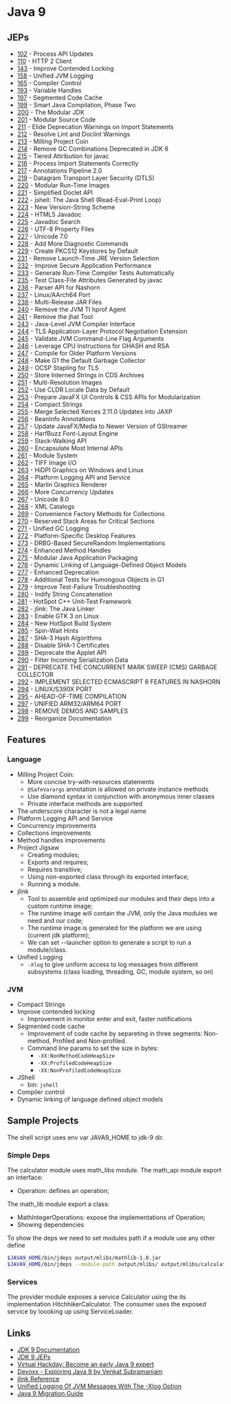 # Java 9

## JEPs

* [102](https://openjdk.java.net/jeps/102) - Process API Updates
* [110](https://openjdk.java.net/jeps/110) - HTTP 2 Client
* [143](https://openjdk.java.net/jeps/143) - Improve Contended Locking
* [158](https://openjdk.java.net/jeps/158) - Unified JVM Logging
* [165](https://openjdk.java.net/jeps/165) - Compiler Control
* [193](https://openjdk.java.net/jeps/193) - Variable Handles
* [197](https://openjdk.java.net/jeps/197) - Segmented Code Cache
* [199](https://openjdk.java.net/jeps/199) - Smart Java Compilation, Phase Two
* [200](https://openjdk.java.net/jeps/200) - The Modular JDK
* [201](https://openjdk.java.net/jeps/201) - Modular Source Code
* [211](https://openjdk.java.net/jeps/211) - Elide Deprecation Warnings on Import Statements
* [212](https://openjdk.java.net/jeps/212) - Resolve Lint and Doclint Warnings
* [213](https://openjdk.java.net/jeps/213) - Milling Project Coin
* [214](https://openjdk.java.net/jeps/214) - Remove GC Combinations Deprecated in JDK 8
* [215](https://openjdk.java.net/jeps/215) - Tiered Attribution for javac
* [216](https://openjdk.java.net/jeps/216) - Process Import Statements Correctly
* [217](https://openjdk.java.net/jeps/217) - Annotations Pipeline 2.0
* [219](https://openjdk.java.net/jeps/219) - Datagram Transport Layer Security (DTLS)
* [220](https://openjdk.java.net/jeps/220) - Modular Run-Time Images
* [221](https://openjdk.java.net/jeps/221) - Simplified Doclet API
* [222](https://openjdk.java.net/jeps/222) - jshell: The Java Shell (Read-Eval-Print Loop)
* [223](https://openjdk.java.net/jeps/223) - New Version-String Scheme
* [224](https://openjdk.java.net/jeps/224) - HTML5 Javadoc
* [225](https://openjdk.java.net/jeps/225) - Javadoc Search
* [226](https://openjdk.java.net/jeps/226) - UTF-8 Property Files
* [227](https://openjdk.java.net/jeps/227) - Unicode 7.0
* [228](https://openjdk.java.net/jeps/228) - Add More Diagnostic Commands
* [229](https://openjdk.java.net/jeps/229) - Create PKCS12 Keystores by Default
* [231](https://openjdk.java.net/jeps/231) - Remove Launch-Time JRE Version Selection
* [232](https://openjdk.java.net/jeps/232) - Improve Secure Application Performance
* [233](https://openjdk.java.net/jeps/233) - Generate Run-Time Compiler Tests Automatically
* [235](https://openjdk.java.net/jeps/235) - Test Class-File Attributes Generated by javac
* [236](https://openjdk.java.net/jeps/236) - Parser API for Nashorn
* [237](https://openjdk.java.net/jeps/237) - Linux/AArch64 Port
* [238](https://openjdk.java.net/jeps/238) - Multi-Release JAR Files
* [240](https://openjdk.java.net/jeps/240) - Remove the JVM TI hprof Agent
* [241](https://openjdk.java.net/jeps/241) - Remove the jhat Tool
* [243](https://openjdk.java.net/jeps/243) - Java-Level JVM Compiler Interface
* [244](https://openjdk.java.net/jeps/244) - TLS Application-Layer Protocol Negotiation Extension
* [245](https://openjdk.java.net/jeps/245) - Validate JVM Command-Line Flag Arguments
* [246](https://openjdk.java.net/jeps/246) - Leverage CPU Instructions for GHASH and RSA
* [247](https://openjdk.java.net/jeps/247) - Compile for Older Platform Versions
* [248](https://openjdk.java.net/jeps/248) - Make G1 the Default Garbage Collector
* [249](https://openjdk.java.net/jeps/249) - OCSP Stapling for TLS
* [250](https://openjdk.java.net/jeps/250) - Store Interned Strings in CDS Archives
* [251](https://openjdk.java.net/jeps/251) - Multi-Resolution Images
* [252](https://openjdk.java.net/jeps/252) - Use CLDR Locale Data by Default
* [253](https://openjdk.java.net/jeps/253) - Prepare JavaFX UI Controls & CSS APIs for Modularization
* [254](https://openjdk.java.net/jeps/254) - Compact Strings
* [255](https://openjdk.java.net/jeps/255) - Merge Selected Xerces 2.11.0 Updates into JAXP
* [256](https://openjdk.java.net/jeps/256) - BeanInfo Annotations
* [257](https://openjdk.java.net/jeps/257) - Update JavaFX/Media to Newer Version of GStreamer
* [258](https://openjdk.java.net/jeps/258) - HarfBuzz Font-Layout Engine
* [259](https://openjdk.java.net/jeps/259) - Stack-Walking API
* [260](https://openjdk.java.net/jeps/260) - Encapsulate Most Internal APIs
* [261](https://openjdk.java.net/jeps/261) - Module System
* [262](https://openjdk.java.net/jeps/262) - TIFF Image I/O
* [263](https://openjdk.java.net/jeps/263) - HiDPI Graphics on Windows and Linux
* [264](https://openjdk.java.net/jeps/264) - Platform Logging API and Service
* [265](https://openjdk.java.net/jeps/265) - Marlin Graphics Renderer
* [266](https://openjdk.java.net/jeps/266) - More Concurrency Updates
* [267](https://openjdk.java.net/jeps/267) - Unicode 8.0
* [268](https://openjdk.java.net/jeps/268) - XML Catalogs
* [269](https://openjdk.java.net/jeps/269) - Convenience Factory Methods for Collections
* [270](https://openjdk.java.net/jeps/270) - Reserved Stack Areas for Critical Sections
* [271](https://openjdk.java.net/jeps/271) - Unified GC Logging
* [272](https://openjdk.java.net/jeps/272) - Platform-Specific Desktop Features
* [273](https://openjdk.java.net/jeps/273) - DRBG-Based SecureRandom Implementations
* [274](https://openjdk.java.net/jeps/274) - Enhanced Method Handles
* [275](https://openjdk.java.net/jeps/275) - Modular Java Application Packaging
* [276](https://openjdk.java.net/jeps/276) - Dynamic Linking of Language-Defined Object Models
* [277](https://openjdk.java.net/jeps/277) - Enhanced Deprecation
* [278](https://openjdk.java.net/jeps/278) - Additional Tests for Humongous Objects in G1
* [279](https://openjdk.java.net/jeps/279) - Improve Test-Failure Troubleshooting
* [280](https://openjdk.java.net/jeps/280) - Indify String Concatenation
* [281](https://openjdk.java.net/jeps/281) - HotSpot C++ Unit-Test Framework
* [282](https://openjdk.java.net/jeps/282) - jlink: The Java Linker
* [283](https://openjdk.java.net/jeps/283) - Enable GTK 3 on Linux
* [284](https://openjdk.java.net/jeps/284) - New HotSpot Build System
* [285](https://openjdk.java.net/jeps/285) - Spin-Wait Hints
* [287](https://openjdk.java.net/jeps/287) - SHA-3 Hash Algorithms
* [288](https://openjdk.java.net/jeps/288) - Disable SHA-1 Certificates
* [289](https://openjdk.java.net/jeps/289) - Deprecate the Applet API
* [290](https://openjdk.java.net/jeps/290) - Filter Incoming Serialization Data
* [291](HTTPS://OPENJDK.JAVA.NET/JEPS/291) - DEPRECATE THE CONCURRENT MARK SWEEP (CMS) GARBAGE COLLECTOR
* [292](HTTPS://OPENJDK.JAVA.NET/JEPS/292) - IMPLEMENT SELECTED ECMASCRIPT 6 FEATURES IN NASHORN
* [294](HTTPS://OPENJDK.JAVA.NET/JEPS/294) - LINUX/S390X PORT
* [295](HTTPS://OPENJDK.JAVA.NET/JEPS/295) - AHEAD-OF-TIME COMPILATION
* [297](HTTPS://OPENJDK.JAVA.NET/JEPS/297) - UNIFIED ARM32/ARM64 PORT
* [298](HTTPS://OPENJDK.JAVA.NET/JEPS/298) - REMOVE DEMOS AND SAMPLES
* [299](https://openjdk.java.net/jeps/299) - Reorganize Documentation

## Features

### Language

* Milling Project Coin:
  * More concise try-with-resources statements
  * `@SafeVarargs` annotation is allowed on private instance methods
  * Use diamond syntax in conjunction with anonymous inner classes
  * Private interface methods are supported
* The underscore character is not a legal name
* Platform Logging API and Service
* Concurrency improvements
* Collections improvements
* Method handles improvements
* Project Jigsaw
  * Creating modules;
  * Exports and requires;
  * Requires transitive;
  * Using non-exported class through its exported interface;
  * Running a module.
* jlink
  * Tool to assemble and optimized our modules and their deps into a custom runtime image;
  * The runtime image will contain the JVM, only the Java modules we need and our code;
  * The runtime image is generated for the platform we are using (current jdk platform);
  * We can set --launcher option to generate a script to run a module/class.
* Unified Logging
  * `-Xlog` to give uniform access to log messages from different subsystems (class loading, threading, GC, module system, so on)

### JVM

* Compact Strings
* Improve contended locking
  * Improvement in monitor enter and exit, faster notifications
* Segmented code cache
  * Improvement of code cache by separeting in three segments: Non-method, Profiled and Non-profiled.
  * Command line params to set the size in bytes:
    * `-XX:NonMethodCodeHeapSize`
    * `-XX:ProfiledCodeHeapSize`
    * `-XX:NonProfiledCodeHeapSize`
* JShell
  * bin: `jshell`
* Compiler control
* Dynamic linking of language defined object models

## Sample Projects

The shell script uses env var JAVA9_HOME to jdk-9 dir.

### Simple Deps

The calculator module uses math_libs module.
The math_api module export an interface:

* Operation: defines an operation;

The math_lib module export a class:

* MathIntegerOperations: expose the implementations of Operation;
* Showing dependencies

To show the deps we need to set modules path if a module use any other define

```sh
$JAVA9_HOME/bin/jdeps output/mlibs/mathlib-1.0.jar
$JAVA9_HOME/bin/jdeps --module-path output/mlibs/ output/mlibs/calculator.jar
```

### Services

The provider module exposes a service Calculator using the its implementation HitchhikerCalculator.
The consumer uses the exposed service by loooking up using ServiceLoader.

## Links

* [JDK 9 Documentation](https://docs.oracle.com/javase/9/)
* [JDK 9 JEPs](https://openjdk.java.net/projects/jdk9/)
* [Virtual Hackday: Become an early Java 9 expert](https://www.youtube.com/watch?v=y868lMk6NtY)
* [Devoxx - Exploring Java 9 by Venkat Subramaniam](https://www.youtube.com/watch?v=8XmYT89fBKg)
* [jlink Reference](https://docs.oracle.com/javase/9/tools/jlink.htm)
* [Unified Logging Of JVM Messages With The -Xlog Option](https://blog.codefx.org/java/unified-logging-with-the-xlog-option/)
* [Java 9 Migration Guide](https://blog.codefx.org/java/java-9-migration-guide/)
